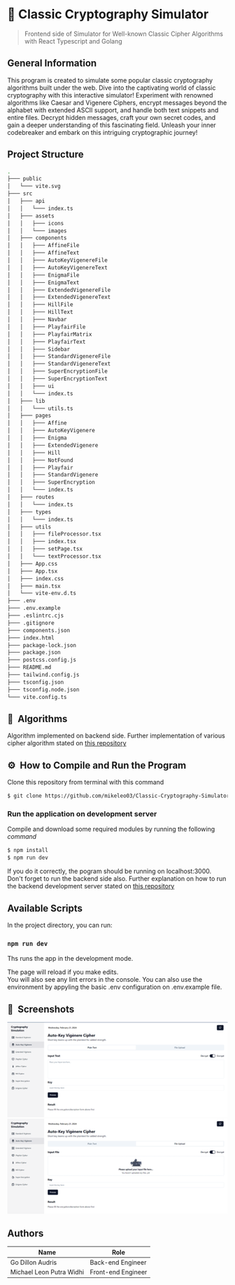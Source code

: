 # 🔐 Classic Cryptography Simulator
> Frontend side of Simulator for Well-known Classic Cipher Algorithms with React Typescript and Golang

## General Information
This program is created to simulate some popular classic cryptography algorithms built under the web. Dive into the captivating world of classic cryptography with this interactive simulator! Experiment with renowned algorithms like Caesar and Vigenere Ciphers, encrypt messages beyond the alphabet with extended ASCII support, and handle both text snippets and entire files. Decrypt hidden messages, craft your own secret codes, and gain a deeper understanding of this fascinating field. Unleash your inner codebreaker and embark on this intriguing cryptographic journey!

## Project Structure
```bash
.
├─── public
│   └─── vite.svg
├─── src
│   ├─── api
│   │   └─── index.ts
│   ├─── assets
│   │   ├─── icons
│   │   └─── images
│   ├─── components
│   │   ├─── AffineFile
│   │   ├─── AffineText
│   │   ├─── AutoKeyVigenereFile
│   │   ├─── AutoKeyVigenereText
│   │   ├─── EnigmaFile
│   │   ├─── EnigmaText
│   │   ├─── ExtendedVigenereFile
│   │   ├─── ExtendedVigenereText
│   │   ├─── HillFile
│   │   ├─── HillText
│   │   ├─── Navbar
│   │   ├─── PlayfairFile
│   │   ├─── PlayfairMatrix
│   │   ├─── PlayfairText
│   │   ├─── Sidebar
│   │   ├─── StandardVigenereFile
│   │   ├─── StandardVigenereText
│   │   ├─── SuperEncryptionFile
│   │   ├─── SuperEncryptionText
│   │   ├─── ui
│   │   └─── index.ts
│   ├─── lib
│   │   └─── utils.ts
│   ├─── pages
│   │   ├─── Affine
│   │   ├─── AutoKeyVigenere
│   │   ├─── Enigma
│   │   ├─── ExtendedVigenere
│   │   ├─── Hill
│   │   ├─── NotFound
│   │   ├─── Playfair
│   │   ├─── StandardVigenere
│   │   ├─── SuperEncryption
│   │   └─── index.ts
│   ├─── routes
│   │   └─── index.ts
│   ├─── types
│   │   └─── index.ts
│   ├─── utils
│   │   ├─── fileProcessor.tsx
│   │   ├─── index.tsx
│   │   ├─── setPage.tsx
│   │   └─── textProcessor.tsx
│   ├─── App.css
│   ├─── App.tsx
│   ├─── index.css
│   ├─── main.tsx
│   └─── vite-env.d.ts
├─── .env
├─── .env.example
├─── .eslintrc.cjs
├─── .gitignore
├─── components.json
├─── index.html
├─── package-lock.json
├─── package.json
├─── postcss.config.js
├─── README.md
├─── tailwind.config.js
├─── tsconfig.json
├─── tsconfig.node.json
└─── vite.config.ts
```

## 🔣 &nbsp;Algorithms
Algorithm implemented on backend side. Further implementation of various cipher algorithm stated on [this repository](https://github.com/GoDillonAudris512/Classic-Cryptography-Simulator-Backend)

## ⚙️ &nbsp;How to Compile and Run the Program
Clone this repository from terminal with this command
``` bash
$ git clone https://github.com/mikeleo03/Classic-Cryptography-Simulator-Frontend.git
```
### Run the application on development server
Compile and download some required modules by running the following *command*
``` bash
$ npm install
$ npm run dev
```
If you do it correctly, the pogram should be running on localhost:3000. Don't forget to run the backend side also. Further explanation on how to run the backend development server stated on [this repository](https://github.com/GoDillonAudris512/Classic-Cryptography-Simulator-Backend)

## Available Scripts
In the project directory, you can run:

### `npm run dev`

Ths runs the app in the development mode.

The page will reload if you make edits.<br />
You will also see any lint errors in the console. You can also use the environment by appyling the basic .env configuration on .env.example file.

## 📸 &nbsp;Screenshots
![demo1](public/Screenshot1.png)
![demo2](public/Screenshot2.png)

## Authors
| Name                     |   Role   |  
| ------------------------ | -------- |
| Go Dillon Audris         | Back-end Engineer
| Michael Leon Putra Widhi | Front-end Engineer
